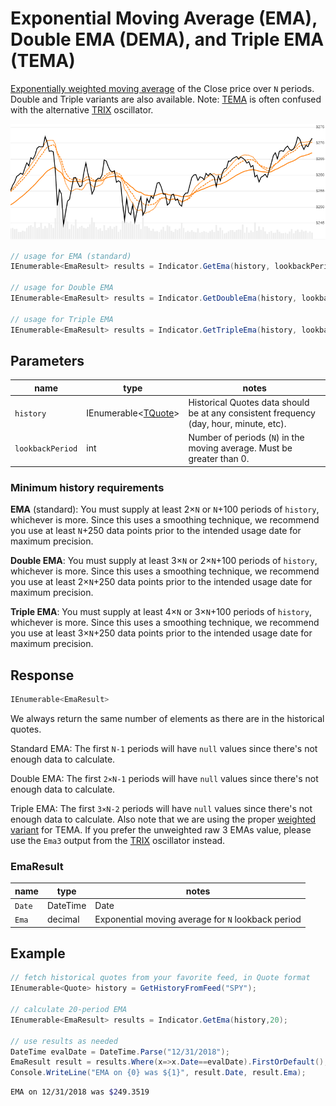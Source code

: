 ﻿# Exponential Moving Average (EMA), Double EMA (DEMA), and Triple EMA (TEMA)

[Exponentially weighted moving average](https://en.wikipedia.org/wiki/Moving_average#Exponential_moving_average) of the Close price over `N` periods.  Double and Triple variants are also available.  Note: [TEMA](https://en.wikipedia.org/wiki/Triple_exponential_moving_average) is often confused with the alternative [TRIX](../Trix/README.md) oscillator.

![image](chart.png)

```csharp
// usage for EMA (standard)
IEnumerable<EmaResult> results = Indicator.GetEma(history, lookbackPeriod);

// usage for Double EMA
IEnumerable<EmaResult> results = Indicator.GetDoubleEma(history, lookbackPeriod);

// usage for Triple EMA
IEnumerable<EmaResult> results = Indicator.GetTripleEma(history, lookbackPeriod);
```

## Parameters

| name | type | notes
| -- |-- |--
| `history` | IEnumerable\<[TQuote](../../docs/GUIDE.md#quote)\> | Historical Quotes data should be at any consistent frequency (day, hour, minute, etc).
| `lookbackPeriod` | int | Number of periods (`N`) in the moving average.  Must be greater than 0.

### Minimum history requirements

**EMA** (standard): You must supply at least 2×`N` or `N`+100 periods of `history`, whichever is more.  Since this uses a smoothing technique, we recommend you use at least `N`+250 data points prior to the intended usage date for maximum precision.

**Double EMA**: You must supply at least 3×`N` or 2×`N`+100 periods of `history`, whichever is more.  Since this uses a smoothing technique, we recommend you use at least 2×`N`+250 data points prior to the intended usage date for maximum precision.

**Triple EMA**: You must supply at least 4×`N` or 3×`N`+100 periods of `history`, whichever is more.  Since this uses a smoothing technique, we recommend you use at least 3×`N`+250 data points prior to the intended usage date for maximum precision.

## Response

```csharp
IEnumerable<EmaResult>
```

We always return the same number of elements as there are in the historical quotes.

Standard EMA: The first `N-1` periods will have `null` values since there's not enough data to calculate.

Double EMA: The first `2×N-1` periods will have `null` values since there's not enough data to calculate.

Triple EMA: The first `3×N-2` periods will have `null` values since there's not enough data to calculate.  Also note that we are using the proper [weighted variant](https://en.wikipedia.org/wiki/Triple_exponential_moving_average) for TEMA.  If you prefer the unweighted raw 3 EMAs value, please use the `Ema3` output from the [TRIX](../Trix/README.md) oscillator instead.

### EmaResult

| name | type | notes
| -- |-- |--
| `Date` | DateTime | Date
| `Ema` | decimal | Exponential moving average for `N` lookback period

## Example

```csharp
// fetch historical quotes from your favorite feed, in Quote format
IEnumerable<Quote> history = GetHistoryFromFeed("SPY");

// calculate 20-period EMA
IEnumerable<EmaResult> results = Indicator.GetEma(history,20);

// use results as needed
DateTime evalDate = DateTime.Parse("12/31/2018");
EmaResult result = results.Where(x=>x.Date==evalDate).FirstOrDefault();
Console.WriteLine("EMA on {0} was ${1}", result.Date, result.Ema);
```

```bash
EMA on 12/31/2018 was $249.3519
```
